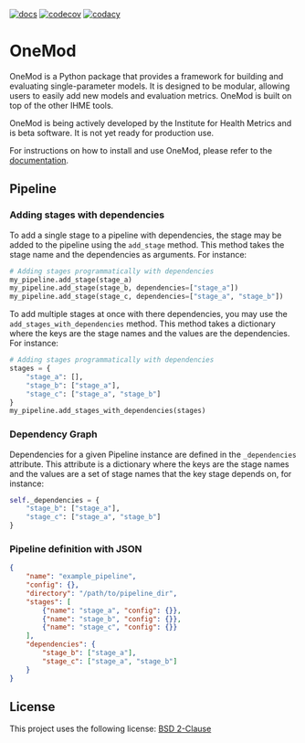 <!--- README template from https://github.com/scottydocs/README-template.md -->
<!-- No pypi or build yet
[![license](https://img.shields.io/pypi/l/OneMod)](https://github.com/ihmeuw-msca/OneMod/blob/main/LICENSE)
[![version](https://img.shields.io/pypi/v/OneMod)](https://pypi.org/project/OneMod)
[![build](https://img.shields.io/github/actions/workflow/status/ihmeuw-msca/OneMod/build.yml?branch=main)](https://github.com/ihmeuw-msca/OneMod/actions)
-->
[![docs](https://img.shields.io/badge/docs-here-green)](https://ihmeuw-msca.github.io/OneMod)
[![codecov](https://img.shields.io/codecov/c/github/ihmeuw-msca/OneMod)](https://codecov.io/gh/ihmeuw-msca/OneMod)
[![codacy](https://img.shields.io/codacy/grade/ae72a07785f5469eac234d1f6bdf555f)](https://app.codacy.com/gh/ihmeuw-msca/OneMod/dashboard?utm_source=gh&utm_medium=referral&utm_content=&utm_campaign=Badge_grade)


# OneMod

OneMod is a Python package that provides a framework for building and evaluating
single-parameter models. It is designed to be modular, allowing users to easily
add new models and evaluation metrics. OneMod is built on top of the other
IHME tools.

OneMod is being actively developed by the Institute for Health Metrics and is
beta software. It is not yet ready for production use.

For instructions on how to install and use OneMod, please refer to the
[documentation](https://ihmeuw-msca.github.io/OneMod/).

## Pipeline

### Adding stages with dependencies

To add a single stage to a pipeline with dependencies, the stage may be added to the pipeline using the `add_stage` method. This method takes the stage name and the dependencies as arguments. For instance:

```python
# Adding stages programmatically with dependencies
my_pipeline.add_stage(stage_a)
my_pipeline.add_stage(stage_b, dependencies=["stage_a"])
my_pipeline.add_stage(stage_c, dependencies=["stage_a", "stage_b"])
```

To add multiple stages at once with there dependencies, you may use the `add_stages_with_dependencies` method. This method takes a dictionary where the keys are the stage names and the values are the dependencies. For instance:

```python
# Adding stages programmatically with dependencies
stages = {
    "stage_a": [],
    "stage_b": ["stage_a"],
    "stage_c": ["stage_a", "stage_b"]
}
my_pipeline.add_stages_with_dependencies(stages)
```

### Dependency Graph

Dependencies for a given Pipeline instance are defined in the `_dependencies` attribute. This attribute is a dictionary where the keys are the stage names and the values are a set of stage names that the key stage depends on, for instance:

```python
self._dependencies = {
    "stage_b": ["stage_a"],
    "stage_c": ["stage_a", "stage_b"]
}
```

### Pipeline definition with JSON

```json
{
    "name": "example_pipeline",
    "config": {},
    "directory": "/path/to/pipeline_dir",
    "stages": [
        {"name": "stage_a", "config": {}},
        {"name": "stage_b", "config": {}},
        {"name": "stage_c", "config": {}}
    ],
    "dependencies": {
        "stage_b": ["stage_a"],
        "stage_c": ["stage_a", "stage_b"]
    }
}
```

## License

This project uses the following license: [BSD 2-Clause](./LICENSE)
